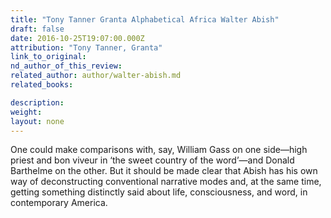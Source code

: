 ```yaml
---
title: "Tony Tanner Granta Alphabetical Africa Walter Abish"
draft: false
date: 2016-10-25T19:07:00.000Z
attribution: "Tony Tanner, Granta"
link_to_original:
nd_author_of_this_review:
related_author: author/walter-abish.md
related_books:

description:
weight:
layout: none
---
```

One could make comparisons with, say, William Gass on one side—high priest and bon viveur in ‘the sweet country of the word’—and Donald Barthelme on the other. But it should be made clear that Abish has his own way of deconstructing conventional narrative modes and, at the same time, getting something distinctly said about life, consciousness, and word, in contemporary America.


